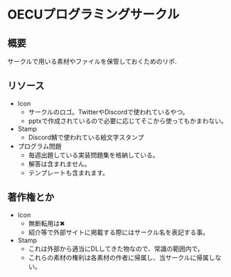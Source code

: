 # OECUプログラミングサークル
## 概要
サークルで用いる素材やファイルを保管しておくためのリポ.

## リソース
- Icon
    - サークルのロゴ。TwitterやDiscordで使われているやつ。
    - pptxで作成されているので必要に応じてそこから使ってもかまわない。
- Stamp
    - Discord鯖で使われている絵文字スタンプ
- プログラム問題
    - 毎週出題している実装問題集を格納している。
    - 解答は含まれません。
    - テンプレートも含まれます。

## 著作権とか
- Icon
    - 無断転用は✖
    - 紹介等で外部サイトに掲載する際にはサークル名を表記する事。
- Stamp
    - これは外部から適当にDLしてきた物なので、常識の範囲内で。
    - これらの素材の権利は各素材の作者に帰属し、当サークルに帰属しない。
